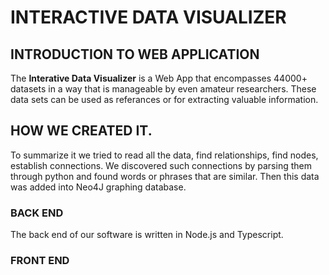 # INTERACTIVE DATA VISUALIZER

## INTRODUCTION TO WEB APPLICATION

The **Interative Data Visualizer** is a Web App that encompasses 44000+ datasets in a way that is manageable by even amateur researchers. These data sets can be used as referances or for extracting valuable information. 


## HOW WE CREATED IT.

To summarize it we tried to read all the data, find relationships, find nodes, establish connections. We discovered such connections by parsing them through python and found words or phrases that are similar. Then this data was added into Neo4J graphing database. 
### BACK END

The back end of our software is written in Node.js and Typescript. 

### FRONT END

